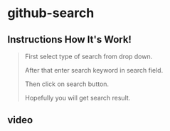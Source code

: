 # github-search

## Instructions How It's Work!
>First select type of search from drop down.
>
>After that enter search keyword in search field.
>
>Then click on search button.
>
>Hopefully you will get search result.
>

## video
